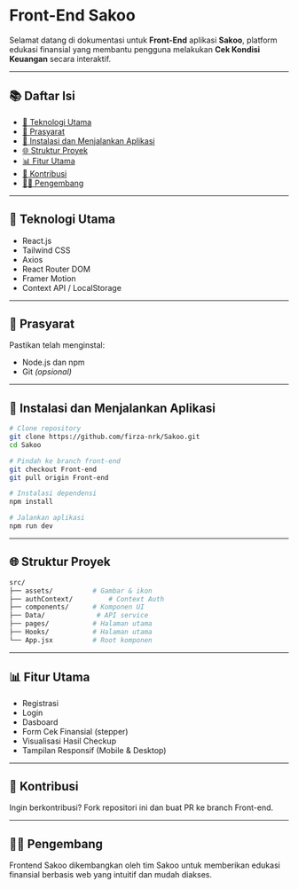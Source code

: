 # Front-End Sakoo

Selamat datang di dokumentasi untuk **Front-End** aplikasi **Sakoo**, platform edukasi finansial yang membantu pengguna melakukan **Cek Kondisi Keuangan** secara interaktif.

---

## 📚 Daftar Isi

- [🧰 Teknologi Utama](#-teknologi-utama)
- [🔧 Prasyarat](#-prasyarat)
- [🚀 Instalasi dan Menjalankan Aplikasi](#-instalasi-dan-menjalankan-aplikasi)
- [🌐 Struktur Proyek](#-struktur-proyek)
- [📊 Fitur Utama](#-fitur-utama)
- [🤝 Kontribusi](#-kontribusi)
- [🧑‍💻 Pengembang](#-pengembang)


---

## 🧰 Teknologi Utama

- React.js
- Tailwind CSS
- Axios
- React Router DOM
- Framer Motion
- Context API / LocalStorage
  
---

## 🔧 Prasyarat

Pastikan telah menginstal:

- Node.js dan npm
- Git *(opsional)*
  
---

## 🚀 Instalasi dan Menjalankan Aplikasi

```bash
# Clone repository
git clone https://github.com/firza-nrk/Sakoo.git
cd Sakoo

# Pindah ke branch front-end
git checkout Front-end
git pull origin Front-end

# Instalasi dependensi
npm install

# Jalankan aplikasi
npm run dev
```
---

## 🌐 Struktur Proyek

```bash
src/
├── assets/          # Gambar & ikon
├── authContext/         # Context Auth
├── components/      # Komponen UI
├── Data/             # API service
├── pages/           # Halaman utama
├── Hooks/           # Halaman utama
└── App.jsx          # Root komponen
```
---

## 📊 Fitur Utama
- Registrasi
- Login
- Dasboard
- Form Cek Finansial (stepper)
- Visualisasi Hasil Checkup
- Tampilan Responsif (Mobile & Desktop)
---

## 🤝 Kontribusi
Ingin berkontribusi? Fork repositori ini dan buat PR ke branch Front-end.

---

## 🧑‍💻 Pengembang
Frontend Sakoo dikembangkan oleh tim Sakoo untuk memberikan edukasi finansial berbasis web yang intuitif dan mudah diakses.

